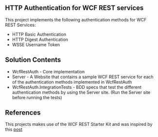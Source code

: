 
HTTP Authentication for WCF REST services
------------
This project implements the following authentication methods for WCF REST Services:

- HTTP Basic Authentication
- HTTP Digest Authentication
- WSSE Username Token

Solution Contents
------------
* WcfRestAuth - Core implementation
* Server - A Website that contains a sample WCF REST service for each of the authentication methods implemented in WcfRestAuth
* WcfRestAuth.IntegrationTests - BDD specs that test the different authentication methods by using the Server site. (Run the Server site before running the tests)

References
-----------
This projects makes use of the WCF REST Starter Kit and was inspired by this [post](http://weblogs.asp.net/cibrax/archive/2009/03/20/custom-basic-authentication-for-restful-services.aspx)

